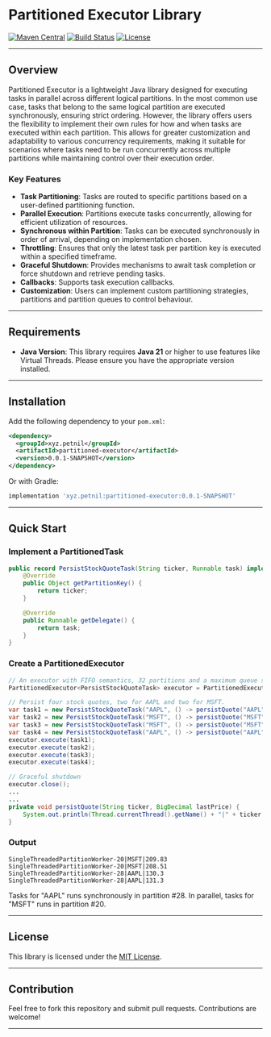 # Partitioned Executor Library

[![Maven Central](https://img.shields.io/maven-central/v/xyz.petnil/partitioned-executor.svg?label=Maven%20Central)](https://search.maven.org/search?q=g:xyz.petnil%20a:partitioned-executor)
[![Build Status](https://img.shields.io/github/actions/workflow/status/nilsson-petter/partitioned-executor/ci.yml?branch=main)](https://github.com/nilsson-petter/partitioned-executor/actions)
[![License](https://img.shields.io/github/license/nilsson-petter/partitioned-executor)](https://opensource.org/licenses/MIT)

---

## Overview

Partitioned Executor is a lightweight Java library designed for executing tasks in parallel across different logical partitions. 
In the most common use case, tasks that belong to the same logical partition are executed synchronously, ensuring strict ordering. 
However, the library offers users the flexibility to implement their own rules for how and when tasks are executed within each partition. 
This allows for greater customization and adaptability to various concurrency requirements, making it suitable for scenarios where tasks need to be run concurrently across multiple partitions while maintaining control over their execution order.


### Key Features

- **Task Partitioning**: Tasks are routed to specific partitions based on a user-defined partitioning function.
- **Parallel Execution**: Partitions execute tasks concurrently, allowing for efficient utilization of resources.
- **Synchronous within Partition**: Tasks can be executed synchronously in order of arrival, depending on implementation chosen.
- **Throttling**: Ensures that only the latest task per partition key is executed within a specified timeframe.
- **Graceful Shutdown**: Provides mechanisms to await task completion or force shutdown and retrieve pending tasks.
- **Callbacks**: Supports task execution callbacks.
- **Customization**: Users can implement custom partitioning strategies, partitions and partition queues to control behaviour.

---

## Requirements

- **Java Version**: This library requires **Java 21** or higher to use features like Virtual Threads. Please ensure you have the appropriate version installed.

---

## Installation

Add the following dependency to your `pom.xml`:

```xml
<dependency>
  <groupId>xyz.petnil</groupId>
  <artifactId>partitioned-executor</artifactId>
  <version>0.0.1-SNAPSHOT</version>
</dependency>
```

Or with Gradle:

```gradle
implementation 'xyz.petnil:partitioned-executor:0.0.1-SNAPSHOT'
```

---

## Quick Start

### Implement a PartitionedTask
```java
public record PersistStockQuoteTask(String ticker, Runnable task) implements PartitionedTask {
    @Override
    public Object getPartitionKey() {
        return ticker;
    }

    @Override
    public Runnable getDelegate() {
        return task;
    }
}
```

### Create a PartitionedExecutor
```java
// An executor with FIFO semantics, 32 partitions and a maximum queue size of 10 000. 
PartitionedExecutor<PersistStockQuoteTask> executor = PartitionedExecutors.fifo(32, 10_000);

// Persist four stock quotes, two for AAPL and two for MSFT.
var task1 = new PersistStockQuoteTask("AAPL", () -> persistQuote("AAPL", BigDecimal.valueOf(130.3d)));
var task2 = new PersistStockQuoteTask("MSFT", () -> persistQuote("MSFT", BigDecimal.valueOf(209.83d)));
var task3 = new PersistStockQuoteTask("MSFT", () -> persistQuote("MSFT", BigDecimal.valueOf(208.51d)));
var task4 = new PersistStockQuoteTask("AAPL", () -> persistQuote("AAPL", BigDecimal.valueOf(131.3d)));
executor.execute(task1);
executor.execute(task2);
executor.execute(task3);
executor.execute(task4);

// Graceful shutdown
executor.close();
...
...
private void persistQuote(String ticker, BigDecimal lastPrice) {
    System.out.println(Thread.currentThread().getName() + "|" + ticker + "|" + lastPrice);
}
```

### Output
```text
SingleThreadedPartitionWorker-20|MSFT|209.83
SingleThreadedPartitionWorker-20|MSFT|208.51
SingleThreadedPartitionWorker-28|AAPL|130.3
SingleThreadedPartitionWorker-28|AAPL|131.3
```
Tasks for "AAPL" runs synchronously in partition #28. In parallel, tasks for "MSFT" runs in partition #20. 

---

## License

This library is licensed under the [MIT License](LICENSE).

---

## Contribution

Feel free to fork this repository and submit pull requests. Contributions are welcome!

---